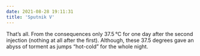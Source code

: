```yaml
---
date: 2021-08-28 19:11:31
title: 'Sputnik V'
---
```


That’s all. From the consequences only 37.5 °C for one day after the second injection (nothing at
all after the first). Although, these 37.5 degrees gave an abyss of torment as jumps “hot-cold” for
the whole night.

